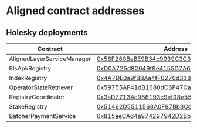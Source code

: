 # Aligned contract addresses

## Holesky deployments

| Contract                   | Address                                                                                                                       |
|----------------------------|-------------------------------------------------------------------------------------------------------------------------------|
| AlignedLayerServiceManager | [0x58F280BeBE9B34c9939C3C39e0890C81f163B623](https://holesky.etherscan.io/address/0x58F280BeBE9B34c9939C3C39e0890C81f163B623) |
| BlsApkRegistry             | [0xD0A725d82649f9e4155D7A60B638Fe33b3F25e3b](https://holesky.etherscan.io/address/0xD0A725d82649f9e4155D7A60B638Fe33b3F25e3b) |
| IndexRegistry              | [0x4A7DE0a9fBBAa4fF0270d31852B363592F68B81F](https://holesky.etherscan.io/address/0x4A7DE0a9fBBAa4fF0270d31852B363592F68B81F) |
| OperatorStateRetriever     | [0x59755AF41dB1680dC6F47CaFc09e40C0e757C5E9](https://holesky.etherscan.io/address/0x59755AF41dB1680dC6F47CaFc09e40C0e757C5E9) |
| RegistryCoordinator        | [0x3aD77134c986193c9ef98e55e800B71e72835b62](https://holesky.etherscan.io/address/0x3aD77134c986193c9ef98e55e800B71e72835b62) |
| StakeRegistry              | [0x51462D5511563A0F97Bb3Ce5475E1c3905b83F4b](https://holesky.etherscan.io/address/0x51462D5511563A0F97Bb3Ce5475E1c3905b83F4b) |
| BatcherPaymentService      | [0x815aeCA64a974297942D2Bbf034ABEe22a38A003](https://holesky.etherscan.io/address/0x815aeCA64a974297942D2Bbf034ABEe22a38A003) |
